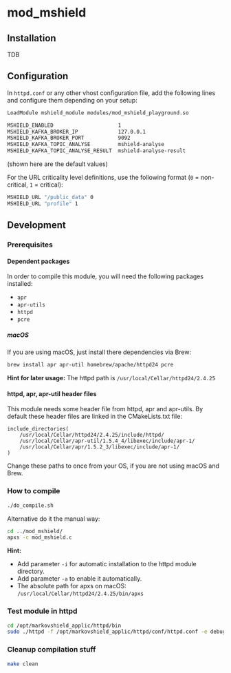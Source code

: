 # mod_mshield
## Installation

TDB

## Configuration

In `httpd.conf` or any other vhost configuration file, add the following lines and configure them depending on your setup:
```bash
LoadModule mshield_module modules/mod_mshield_playground.so

MSHIELD_ENABLED                     1
MSHIELD_KAFKA_BROKER_IP             127.0.0.1
MSHIELD_KAFKA_BROKER_PORT           9092
MSHIELD_KAFKA_TOPIC_ANALYSE         mshield-analyse
MSHIELD_KAFKA_TOPIC_ANALYSE_RESULT  mshield-analyse-result
```
(shown here are the default values)

For the URL criticality level definitions, use the following format (`0` = non-critical, `1` = critical): 
```bash
MSHIELD_URL "/public_data" 0
MSHIELD_URL "profile" 1
```

## Development

### Prerequisites

#### Dependent packages
In order to compile this module, you will need the following packages installed:

* `apr`
* `apr-utils`
* `httpd`
* `pcre`

##### macOS
If you are using macOS, just install there dependencies via Brew:
```bash
brew install apr apr-util homebrew/apache/httpd24 pcre
```
**Hint for later usage:** The httpd path is `/usr/local/Cellar/httpd24/2.4.25`

#### httpd, apr, apr-util header files
This module needs some header file from httpd, apr and apr-utils. By default these header files are linked in the CMakeLists.txt file:
```
include_directories(
    /usr/local/Cellar/httpd24/2.4.25/include/httpd/ 
    /usr/local/Cellar/apr-util/1.5.4_4/libexec/include/apr-1/ 
    /usr/local/Cellar/apr/1.5.2_3/libexec/include/apr-1/
)
```
Change these paths to once from your OS, if you are not using macOS and Brew.

### How to compile

```bash
./do_compile.sh
```
Alternative do it the manual way:
```bash
cd ../mod_mshield/
apxs -c mod_mshield.c
```
**Hint:** 
* Add parameter `-i` for automatic installation to the httpd module directory.
* Add parameter `-a` to enable it automatically.
* The absolute path for apxs on macOS: `/usr/local/Cellar/httpd24/2.4.25/bin/apxs`

### Test module in httpd
```bash
cd /opt/markovshield_applic/httpd/bin
sudo ./httpd -f /opt/markovshield_applic/httpd/conf/httpd.conf -e debug -DFOREGROUND
```

### Cleanup compilation stuff
```bash
make clean
```